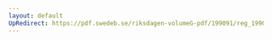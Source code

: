 ```yaml
---
layout: default
UpRedirect: https://pdf.swedeb.se/riksdagen-volumeG-pdf/199091/reg_199091/reg_199091_0142.pdf
---
```

